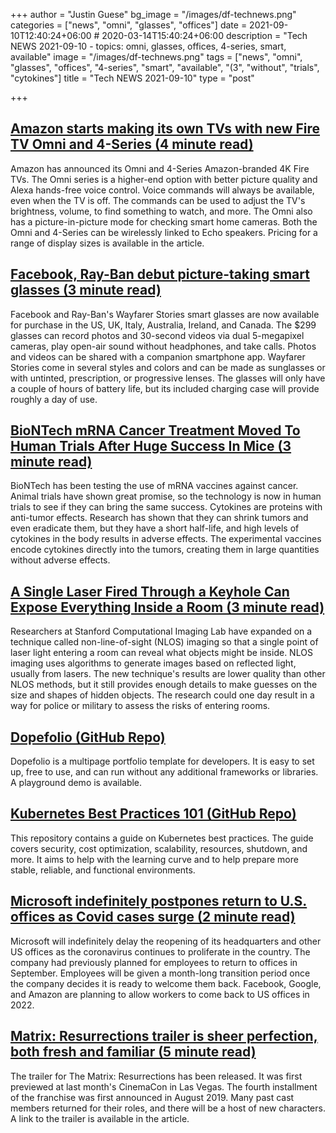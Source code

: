 +++
author = "Justin Guese"
bg_image = "/images/df-technews.png"
categories = ["news", "omni", "glasses", "offices"]
date = 2021-09-10T12:40:24+06:00 # 2020-03-14T15:40:24+06:00
description = "Tech NEWS 2021-09-10 - topics: omni, glasses, offices, 4-series, smart, available"
image = "/images/df-technews.png"
tags = ["news", "omni", "glasses", "offices", "4-series", "smart", "available", "(3", "without", "trials", "cytokines"]
title = "Tech NEWS 2021-09-10"
type = "post"

+++

## [Amazon starts making its own TVs with new Fire TV Omni and 4-Series (4 minute read)](https://www.theverge.com/2021/9/9/22662673/amazon-fire-tv-omni-4-series-price-features)

Amazon has announced its Omni and 4-Series Amazon-branded 4K Fire TVs. The Omni series is a higher-end option with better picture quality and Alexa hands-free voice control. Voice commands will always be available, even when the TV is off. The commands can be used to adjust the TV's brightness, volume, to find something to watch, and more. The Omni also has a picture-in-picture mode for checking smart home cameras. Both the Omni and 4-Series can be wirelessly linked to Echo speakers. Pricing for a range of display sizes is available in the article.

## [Facebook, Ray-Ban debut picture-taking smart glasses (3 minute read)](https://www.axios.com/facebook-ray-ban-wayfarer-stories-5f113bfa-797f-4e2d-b99c-7d65a8726607.html)

Facebook and Ray-Ban's Wayfarer Stories smart glasses are now available for purchase in the US, UK, Italy, Australia, Ireland, and Canada. The $299 glasses can record photos and 30-second videos via dual 5-megapixel cameras, play open-air sound without headphones, and take calls. Photos and videos can be shared with a companion smartphone app. Wayfarer Stories come in several styles and colors and can be made as sunglasses or with untinted, prescription, or progressive lenses. The glasses will only have a couple of hours of battery life, but its included charging case will provide roughly a day of use.

## [BioNTech mRNA Cancer Treatment Moved To Human Trials After Huge Success In Mice (3 minute read)](https://www.iflscience.com/health-and-medicine/biontech-mrna-cancer-treatment-moved-to-human-trials-after-huge-success-in-mice/)

BioNTech has been testing the use of mRNA vaccines against cancer. Animal trials have shown great promise, so the technology is now in human trials to see if they can bring the same success. Cytokines are proteins with anti-tumor effects. Research has shown that they can shrink tumors and even eradicate them, but they have a short half-life, and high levels of cytokines in the body results in adverse effects. The experimental vaccines encode cytokines directly into the tumors, creating them in large quantities without adverse effects.

## [A Single Laser Fired Through a Keyhole Can Expose Everything Inside a Room (3 minute read)](https://gizmodo.com/a-single-laser-fired-through-a-keyhole-can-expose-every-1847638281)

Researchers at Stanford Computational Imaging Lab have expanded on a technique called non-line-of-sight (NLOS) imaging so that a single point of laser light entering a room can reveal what objects might be inside. NLOS imaging uses algorithms to generate images based on reflected light, usually from lasers. The new technique's results are lower quality than other NLOS methods, but it still provides enough details to make guesses on the size and shapes of hidden objects. The research could one day result in a way for police or military to assess the risks of entering rooms.

## [Dopefolio (GitHub Repo)](https://github.com/rammcodes/Dopefolio)

Dopefolio is a multipage portfolio template for developers. It is easy to set up, free to use, and can run without any additional frameworks or libraries. A playground demo is available.

## [Kubernetes Best Practices 101 (GitHub Repo)](https://github.com/diegolnasc/kubernetes-best-practices)

This repository contains a guide on Kubernetes best practices. The guide covers security, cost optimization, scalability, resources, shutdown, and more. It aims to help with the learning curve and to help prepare more stable, reliable, and functional environments.

## [Microsoft indefinitely postpones return to U.S. offices as Covid cases surge (2 minute read)](https://www.cnbc.com/2021/09/09/microsoft-indefinitely-postpones-return-to-us-offices.html)

Microsoft will indefinitely delay the reopening of its headquarters and other US offices as the coronavirus continues to proliferate in the country. The company had previously planned for employees to return to offices in September. Employees will be given a month-long transition period once the company decides it is ready to welcome them back. Facebook, Google, and Amazon are planning to allow workers to come back to US offices in 2022.

## [Matrix: Resurrections trailer is sheer perfection, both fresh and familiar (5 minute read)](https://arstechnica.com/gaming/2021/09/matrix-resurrections-trailer-is-sheer-perfection-both-fresh-and-familiar/)

The trailer for The Matrix: Resurrections has been released. It was first previewed at last month's CinemaCon in Las Vegas. The fourth installment of the franchise was first announced in August 2019. Many past cast members returned for their roles, and there will be a host of new characters. A link to the trailer is available in the article.

